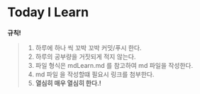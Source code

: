 # Today I Learn
**규칙!**
>1. 하루에 하나 씩 꼬박 꼬박 커밋/푸시 한다.
>2. 하루의 공부량을 거짓되게 적지 않는다.
>3. 파일 형식은 mdLearn.md 를 참고하여 md 파일을 작성한다.
>4. md 파일 을 작성할떄 필요시 링크를 첨부한다.
>5. **열심히 매우 열심히 한다.!**

